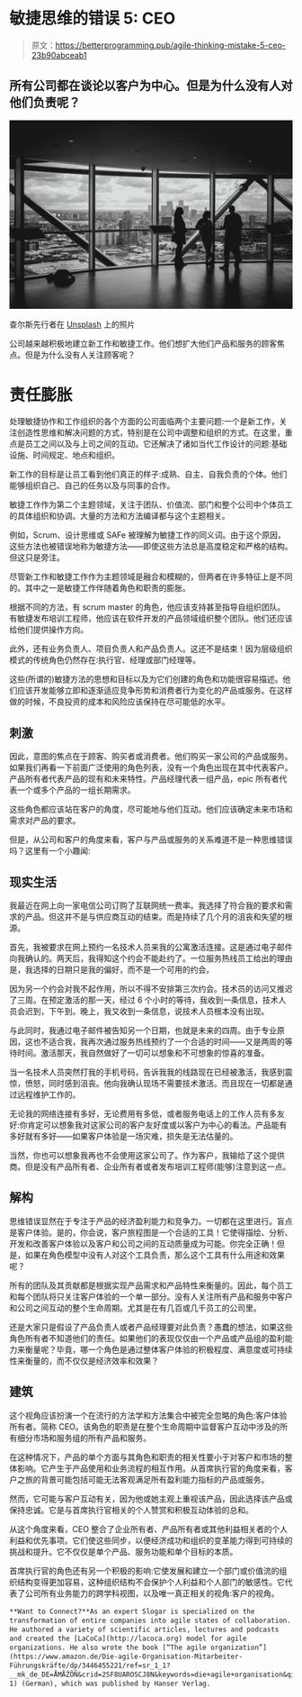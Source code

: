 # 敏捷思维的错误 5: CEO

> 原文：<https://betterprogramming.pub/agile-thinking-mistake-5-ceo-23b90abceab1>

## 所有公司都在谈论以客户为中心。但是为什么没有人对他们负责呢？

![](img/19c6db72582d0e26af48022dd8c58947.png)

查尔斯先行者在 [Unsplash](https://unsplash.com/s/photos/business?utm_source=unsplash&utm_medium=referral&utm_content=creditCopyText) 上的照片

公司越来越积极地建立新工作和敏捷工作。他们想扩大他们产品和服务的顾客焦点。但是为什么没有人关注顾客呢？

# 责任膨胀

处理敏捷协作和工作组织的各个方面的公司面临两个主要问题:一个是新工作，关注创造性思维和解决问题的方式，特别是在公司中调整和组织的方式。在这里，重点是员工之间以及与上司之间的互动。它还解决了诸如当代工作设计的问题:基础设施、时间规定、地点和组织。

新工作的目标是让员工看到他们真正的样子:成熟、自主、自我负责的个体。他们能够组织自己、自己的任务以及与同事的合作。

敏捷工作作为第二个主题领域，关注于团队、价值流、部门和整个公司中个体员工的具体组织和协调。大量的方法和方法编译都与这个主题相关。

例如，Scrum、设计思维或 SAFe 被理解为敏捷工作的同义词。由于这个原因，这些方法也被错误地称为敏捷方法——即使这些方法总是高度稳定和严格的结构。但这只是旁注。

尽管新工作和敏捷工作作为主题领域是融合和模糊的，但两者在许多特征上是不同的。其中之一是敏捷工作伴随着角色和职责的膨胀。

根据不同的方法，有 scrum master 的角色，他应该支持甚至指导自组织团队。有敏捷发布培训工程师，他应该在软件开发的产品领域组织整个团队。他们还应该给他们提供操作方向。

此外，还有业务负责人、项目负责人和产品负责人。这还不是结束！因为层级组织模式的传统角色仍然存在:执行官、经理或部门经理等。

这些(所谓的)敏捷方法的思想和目标以及为它们创建的角色和功能很容易描述。他们应该开发能够立即和逐渐适应竞争形势和消费者行为变化的产品或服务。在这样做的时候，不良投资的成本和风险应该保持在尽可能低的水平。

## 刺激

因此，意图的焦点在于顾客、购买者或消费者。他们购买一家公司的产品或服务。如果我们再看一下前面广泛使用的角色列表，没有一个角色出现在其中代表客户。产品所有者代表产品的现有和未来特性。产品经理代表一组产品，epic 所有者代表一个或多个产品的一组长期需求。

这些角色都应该站在客户的角度，尽可能地与他们互动。他们应该确定未来市场和需求对产品的要求。

但是，从公司和客户的角度来看，客户与产品或服务的关系难道不是一种思维错误吗？这里有一个小趣闻:

## 现实生活

我最近在网上向一家电信公司订购了互联网统一费率。我选择了符合我的要求和需求的产品。但这并不是与供应商互动的结束。而是持续了几个月的沮丧和失望的根源。

首先，我被要求在网上预约一名技术人员来我的公寓激活连接。这是通过电子邮件向我确认的。两天后，我得知这个约会不能赴约了。一位服务热线员工给出的理由是，我选择的日期只是我的偏好，而不是一个可用的约会。

因为另一个约会对我不起作用，所以不得不安排第三次约会。技术员的访问又推迟了三周。在预定激活的那一天，经过 6 个小时的等待，我收到一条信息，技术人员会迟到，下午到。晚上，我又收到一条信息，说技术人员根本没有出现。

与此同时，我通过电子邮件被告知另一个日期，也就是未来的四周。由于专业原因，这也不适合我，我再次通过服务热线预约了一个合适的时间——又是两周的等待时间。激活那天，我自然做好了一切可以想象和不可想象的惊喜的准备。

当一名技术人员突然打我的手机号码，告诉我我的线路现在已经被激活，我感到震惊，愤怒，同时感到沮丧。他向我确认现场不需要技术激活。而且现在一切都是通过远程维护工作的。

无论我的网络连接有多好，无论费用有多低，或者服务电话上的工作人员有多友好:你肯定可以想象我对这家公司的客户友好度或以客户为中心的看法。产品能有多好就有多好——如果客户体验是一场灾难，损失是无法估量的。

当然，你也可以想象我再也不会使用这家公司了。作为客户，我输给了这个提供商。但是没有产品所有者、企业所有者或者发布培训工程师(能够)注意到这一点。

## 解构

思维错误显然在于专注于产品的经济盈利能力和竞争力。一切都在这里进行。盲点是客户体验。是的，你会说，客户旅程图是一个合适的工具！它使得描绘、分析、开发和改善客户体验以及客户和公司之间的互动质量成为可能。你完全正确！但是，如果在角色模型中没有人对这个工具负责，那么这个工具有什么用途和效果呢？

所有的团队及其贡献都是根据实现产品需求和产品特性来衡量的。因此，每个员工和每个团队将只关注客户体验的一个单一部分。没有人关注所有产品和服务中客户和公司之间互动的整个生命周期。尤其是在有几百或几千员工的公司里。

还是大家只是假设了产品负责人或者产品经理要对此负责？愚蠢的想法，如果这些角色所有者不知道他们的责任。如果他们的表现仅仅由一个产品或产品组的盈利能力来衡量呢？毕竟，哪一个角色是通过整体客户体验的积极程度、满意度或可持续性来衡量的，而不仅仅是经济效率和效果？

## 建筑

这个视角应该扮演一个在流行的方法学和方法集合中被完全忽略的角色:客户体验所有者。简称 CEO。该角色的职责是在整个生命周期中监督客户互动中涉及的所有细分市场和服务组的所有产品和服务。

在这种情况下，产品的单个方面与其角色和职责的相关性要小于对客户和市场的整体影响。它产生于产品使用和业务流程的相互作用。从首席执行官的角度来看，客户之旅的背景可能包括可能无法客观满足所有盈利能力指标的产品或服务。

然而，它可能与客户互动有关，因为他或她主观上重视该产品，因此选择该产品或保持忠诚。它是与首席执行官相关的个人赞赏和积极互动体验的总和。

从这个角度来看，CEO 整合了企业所有者、产品所有者或其他利益相关者的个人利益和优先事项。它们使这些同步，以便经济成功和组织的变革能力得到可持续的挑战和提升。它不仅仅是单个产品、服务功能和单个目标的本质。

首席执行官的角色还有另一个积极的影响:它使发展和建立一个部门或价值流的组织结构变得更加容易，这种组织结构不会保护个人利益和个人部门的敏感性。它代表了公司所有业务能力的跨学科视图，以及唯一真正相关的视角:客户的视角。

```
**Want to Connect?**As an expert Slogar is specialized on the transformation of entire companies into agile states of collaboration. He authored a variety of scientific articles, lectures and podcasts and created the [LaCoCa](http://lacoca.org) model for agile organizations. He also wrote the book [“The agile organization”](https://www.amazon.de/Die-agile-Organisation-Mitarbeiter-Führungskräfte/dp/3446455221/ref=sr_1_1?__mk_de_DE=ÅMÅŽÕÑ&crid=2SF8UAROSCJ8N&keywords=die+agile+organisation&qid=1576275847&sprefix=die+agile%2Caps%2C152&sr=8-1) (German), which was published by Hanser Verlag.
```